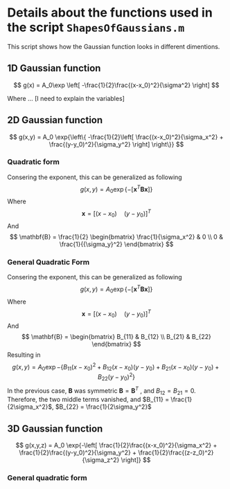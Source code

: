 # Details about the functions used in the script `ShapesOfGaussians.m`
This script shows how the Gaussian function looks in different dimentions. 

## 1D Gaussian function

$$
g(x) = A_0\exp \left[ -\frac{1}{2}\frac{(x-x_0)^2}{\sigma^2} \right]
$$

Where ... [I need to explain the variables]





## 2D Gaussian function

$$
g(x,y) = A_0 \exp{\left\{ -\frac{1}{2}\left[ \frac{(x-x_0)^2}{\sigma_x^2} + \frac{(y-y_0)^2}{\sigma_y^2} \right] \right\}}
$$

### Quadratic form

Consering the exponent, this can be generalized as following
$$
g(x,y) = A_0 \exp{ \left\{-\left[ \mathbf{x}^T \mathbf{B} \mathbf{x}\right] \right\} }
$$
Where 
$$
\mathbf{x} = [(x - x_0) \quad (y - y_0)]^T
$$
And
$$
\mathbf{B} = \frac{1}{2}
\begin{bmatrix}
\frac{1}{\sigma_x^2} & 0 \\
0 & \frac{1}{{\sigma_y}^2}
\end{bmatrix}
$$

### General Quadratic Form

Consering the exponent, this can be generalized as following
$$
g(x,y) = A_0 \exp{ \left\{-\left[ \mathbf{x}^T \mathbf{B} \mathbf{x}\right] \right\} }
$$
Where 
$$
\mathbf{x} = [(x - x_0) \quad (y - y_0)]^T
$$
And
$$
\mathbf{B} = 
\begin{bmatrix}
B_{11} & B_{12} \\
B_{21} & B_{22}
\end{bmatrix}
$$
Resulting in 
$$
g(x,y) = A_0 \exp{-\left\{ B_{11}(x-x_0)^2 + B_{12}(x-x_0)(y-y_0) + B_{21} (x-x_0)(y-y_0) + B_{22}(y-y_0)^2 \right\}}
$$
In the previous case, $\mathbf{B}$ was symmetric $\mathbf{B} = \mathbf{B}^T$ , and $B_{12} = B_{21} = 0$. Therefore, the two middle terms vanished, and $B_{11} = \frac{1}{2\sigma_x^2}$, $B_{22} = \frac{1}{2\sigma_y^2}$





## 3D Gaussian function

$$
g(x,y,z) = A_0 \exp{-\left[ \frac{1}{2}\frac{(x-x_0)^2}{\sigma_x^2} + \frac{1}{2}\frac{(y-y_0)^2}{\sigma_y^2} + \frac{1}{2}\frac{(z-z_0)^2}{\sigma_z^2} \right]}
$$

### General quadratic form

